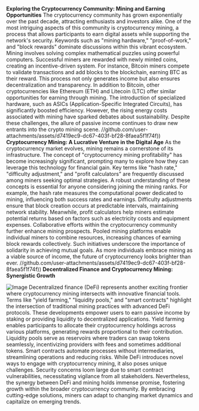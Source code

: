 **Exploring the Cryptocurrency Community: Mining and Earning Opportunities**
The cryptocurrency community has grown exponentially over the past decade, attracting enthusiasts and investors alike. One of the most intriguing aspects of this community is cryptocurrency mining, a process that allows participants to earn digital assets while supporting the network's security. Keywords such as "mining hardware," "proof-of-work," and "block rewards" dominate discussions within this vibrant ecosystem.
Mining involves solving complex mathematical puzzles using powerful computers. Successful miners are rewarded with newly minted coins, creating an incentive-driven system. For instance, Bitcoin miners compete to validate transactions and add blocks to the blockchain, earning BTC as their reward. This process not only generates income but also ensures decentralization and transparency.
In addition to Bitcoin, other cryptocurrencies like Ethereum (ETH) and Litecoin (LTC) offer similar opportunities for earning through mining. The introduction of specialized hardware, such as ASICs (Application-Specific Integrated Circuits), has significantly boosted efficiency. However, the rising energy costs associated with mining have sparked debates about sustainability. Despite these challenges, the allure of passive income continues to draw new entrants into the crypto mining scene. 
 //github.com/user-attachments/assets/d7419ec9-dc67-403f-bf28-8faea5f1f74f))
**Cryptocurrency Mining: A Lucrative Venture in the Digital Age**
As the cryptocurrency market evolves, mining remains a cornerstone of its infrastructure. The concept of "cryptocurrency mining profitability" has become increasingly significant, prompting many to explore how they can leverage this technology for financial gain. Key terms like "hash rate," "difficulty adjustment," and "profit calculators" are frequently discussed among miners seeking optimal strategies.
A robust understanding of these concepts is essential for anyone considering joining the mining ranks. For example, the hash rate measures the computational power dedicated to mining, influencing both success rates and earnings. Difficulty adjustments ensure that block creation occurs at predictable intervals, maintaining network stability. Meanwhile, profit calculators help miners estimate potential returns based on factors such as electricity costs and equipment expenses.
Collaborative efforts within the cryptocurrency community further enhance mining prospects. Pooled mining platforms enable individual miners to combine resources, increasing chances of earning block rewards collectively. Such initiatives underscore the importance of solidarity in achieving mutual goals. As more individuals embrace mining as a viable source of income, the future of cryptocurrency looks brighter than ever.
 //github.com/user-attachments/assets/d7419ec9-dc67-403f-bf28-8faea5f1f74f))
**Decentralized Finance and Cryptocurrency Mining: Synergistic Growth**

![Image](https://github.com/user-attachments/assets/4a25d116-2220-4385-b08e-f287af8fcbc4)
Decentralized finance (DeFi) represents another exciting frontier where cryptocurrency mining intersects with innovative financial tools. Terms like "yield farming," "liquidity pools," and "smart contracts" highlight the intersection of traditional mining practices with advanced DeFi protocols. These developments empower users to earn passive income by staking or providing liquidity to decentralized applications.
Yield farming enables participants to allocate their cryptocurrency holdings across various platforms, generating rewards proportional to their contribution. Liquidity pools serve as reservoirs where traders can swap tokens seamlessly, incentivizing providers with fees and sometimes additional tokens. Smart contracts automate processes without intermediaries, streamlining operations and reducing risks.
While DeFi introduces novel ways to engage with cryptocurrency mining, it also poses unique challenges. Security concerns loom large due to smart contract vulnerabilities, necessitating vigilance from all stakeholders. Nevertheless, the synergy between DeFi and mining holds immense promise, fostering growth within the broader cryptocurrency community. By embracing cutting-edge solutions, miners can adapt to changing market dynamics and capitalize on emerging trends.
